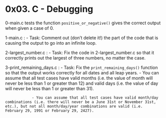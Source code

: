 # 0x03. C - Debugging

0-main.c tests the function `positive_or_negative()` gives the correct output when given a case of 0.

1-main.c : 
        - Task: Comment out (don’t delete it!) the part of the code that is causing the output to go into an infinite loop.

2-largest_number.c :
        - Task: Fix the code in 2-largest_number.c so that it correctly prints out the largest of three numbers, no matter the case.

3-print_remaining_days.c : 
        - Task: Fix the `print_remaining_days()` function so that the output works correctly for all dates and all leap years.
                - You can assume that all test cases have valid months (i.e. the value of month will never be less than 1 or greater than 12) and valid days (i.e. the value of day will never be less than 1 or greater than 31).
                
                - You can assume that all test cases have valid month/day combinations (i.e. there will never be a June 31st or November 31st, etc.), but not all month/day/year combinations are valid (i.e. February 29, 1991 or February 29, 2427).
